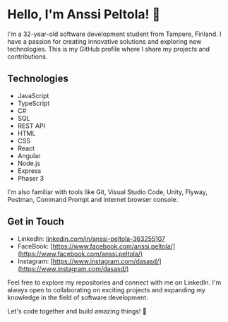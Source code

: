 # Hello, I'm Anssi Peltola! 👋

I'm a 32-year-old software development student from Tampere, Finland. I have a passion for creating innovative solutions and exploring new technologies. This is my GitHub profile where I share my projects and contributions.

## Technologies

- JavaScript
- TypeScript
- C#
- SQL
- REST API
- HTML
- CSS
- React
- Angular
- Node.js
- Express
- Phaser 3

I'm also familiar with tools like Git, Visual Studio Code, Unity, Flyway, Postman, Command Prompt and internet browser console.

## Get in Touch

- LinkedIn: [linkedin.com/in/anssi-peltola-363255107](https://www.linkedin.com/in/anssi-peltola-363255107/)
- FaceBook: [https://www.facebook.com/anssi.peltola/](https://www.facebook.com/anssi.peltola/)
- Instagram: [https://www.instagram.com/dasasd/](https://www.instagram.com/dasasd/)

Feel free to explore my repositories and connect with me on LinkedIn. I'm always open to collaborating on exciting projects and expanding my knowledge in the field of software development.

Let's code together and build amazing things! 🚀
